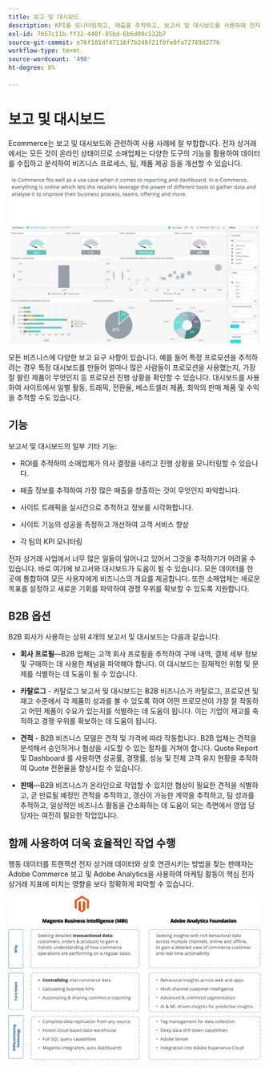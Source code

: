 ```yaml
---
title: 보고 및 대시보드
description: KPI를 모니터링하고, 매출을 추적하고, 보고서 및 대시보드를 사용하여 전자 상거래 사이트의 성공을 측정합니다.
exl-id: 7b57c11b-ff32-440f-85bd-6b6d09c522b7
source-git-commit: e76f101df47116f7b246f21f0fe0fa72769d2776
workflow-type: tm+mt
source-wordcount: '490'
ht-degree: 0%

---
```


# 보고 및 대시보드

Ecommerce는 보고 및 대시보드와 관련하여 사용 사례에 잘 부합합니다. 전자 상거래에서는 모든 것이 온라인 상태이므로 소매업체는 다양한 도구의 기능을 활용하여 데이터를 수집하고 분석하여 비즈니스 프로세스, 팀, 제품 제공 등을 개선할 수 있습니다.

![보고 대시보드 예제](../../assets/playbooks/dashboard-example.png)

모든 비즈니스에 다양한 보고 요구 사항이 있습니다. 예를 들어 특정 프로모션을 추적하려는 경우 특정 대시보드를 만들어 얼마나 많은 사람들이 프로모션을 사용했는지, 가장 잘 팔린 제품이 무엇인지 등 프로모션 진행 상황을 확인할 수 있습니다. 대시보드를 사용하여 사이트에서 일별 활동, 트래픽, 전환율, 베스트셀러 제품, 최악의 판매 제품 및 수익을 추적할 수도 있습니다.

## 기능

보고서 및 대시보드의 일부 기타 기능:

- ROI를 추적하여 소매업체가 의사 결정을 내리고 진행 상황을 모니터링할 수 있습니다.

- 매출 정보를 추적하여 가장 많은 매출을 창출하는 것이 무엇인지 파악합니다.

- 사이트 트래픽을 실시간으로 추적하고 정보를 시각화합니다.

- 사이트 기능의 성공을 측정하고 개선하여 고객 서비스 향상

- 각 팀의 KPI 모니터링

전자 상거래 사업에서 너무 많은 일들이 일어나고 있어서 그것을 추적하기가 어려울 수 있습니다. 바로 여기에 보고서와 대시보드가 도움이 될 수 있습니다. 모든 데이터를 한 곳에 통합하여 모든 사용자에게 비즈니스의 개요를 제공합니다. 또한 소매업체는 새로운 목표를 설정하고 새로운 기회를 파악하여 경쟁 우위를 확보할 수 있도록 지원합니다.

## B2B 옵션

B2B 회사가 사용하는 상위 4개의 보고서 및 대시보드는 다음과 같습니다.

- **회사 프로필**—B2B 업체는 고객 회사 프로필을 추적하여 구매 내역, 결제 세부 정보 및 구매하는 데 사용한 채널을 파악해야 합니다. 이 대시보드는 잠재적인 위험 및 문제를 식별하는 데 도움이 될 수 있습니다.

- **카탈로그** - 카탈로그 보고서 및 대시보드는 B2B 비즈니스가 카탈로그, 프로모션 및 재고 수준에서 각 제품의 성과를 볼 수 있도록 하여 어떤 프로모션이 가장 잘 작동하고 어떤 제품이 수요가 있는지를 식별하는 데 도움이 됩니다. 이는 기업이 재고를 축적하고 경쟁 우위를 확보하는 데 도움이 됩니다.

- **견적** - B2B 비즈니스 모델은 견적 및 가격에 따라 작동합니다. B2B 업체는 견적을 분석해서 승인하거나 협상을 시도할 수 있는 절차를 거쳐야 합니다. Quote Report 및 Dashboard 를 사용하면 성공률, 경쟁률, 성능 및 전체 고객 유지 현황을 추적하여 Quote 전환율을 향상시킬 수 있습니다.

- **판매**—B2B 비즈니스가 온라인으로 작업할 수 있지만 협상이 필요한 견적을 식별하고, 곧 만료될 예정인 견적을 추적하고, 갱신이 가능한 계약을 추적하고, 팀 성과를 추적하고, 일상적인 비즈니스 활동을 간소화하는 데 도움이 되는 측면에서 영업 담당자는 여전히 필요한 작업입니다.

## 함께 사용하여 더욱 효율적인 작업 수행

행동 데이터를 트랜잭션 전자 상거래 데이터와 상호 연관시키는 방법을 찾는 판매자는 Adobe Commerce 보고 및 Adobe Analytics을 사용하여 마케팅 활동이 핵심 전자 상거래 지표에 미치는 영향을 보다 정확하게 파악할 수 있습니다.

![보고 다이어그램](../../assets/playbooks/reporting-diagram.png)
